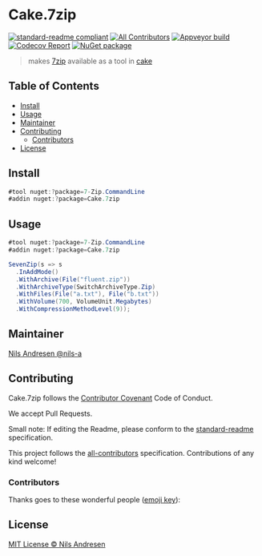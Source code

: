 # Cake.7zip

[![standard-readme compliant][]][standard-readme]
[![All Contributors](https://img.shields.io/badge/all_contributors-0-orange.svg?style=flat-square)](#contributors)
[![Appveyor build][appveyorimage]][appveyor]
[![Codecov Report][codecovimage]][codecov]
[![NuGet package][nugetimage]][nuget]

> makes [7zip](https://7-zip.org/) available as a tool in [cake](https://cakebuild.net/)

## Table of Contents

- [Install](#install)
- [Usage](#usage)
- [Maintainer](#maintainer)
- [Contributing](#contributing)
  - [Contributors](#contributors)
- [License](#license)

## Install

```cs
#tool nuget:?package=7-Zip.CommandLine
#addin nuget:?package=Cake.7zip
```

## Usage

```cs
#tool nuget:?package=7-Zip.CommandLine
#addin nuget:?package=Cake.7zip

SevenZip(s => s
  .InAddMode()
  .WithArchive(File("fluent.zip"))
  .WithArchiveType(SwitchArchiveType.Zip)
  .WithFiles(File("a.txt"), File("b.txt"))
  .WithVolume(700, VolumeUnit.Megabytes)
  .WithCompressionMethodLevel(9));
```

## Maintainer

[Nils Andresen @nils-a][maintainer]

## Contributing

Cake.7zip follows the [Contributor Covenant][contrib-covenant] Code of Conduct.

We accept Pull Requests.

Small note: If editing the Readme, please conform to the [standard-readme][] specification.

This project follows the [all-contributors][] specification. Contributions of any kind welcome!

### Contributors

Thanks goes to these wonderful people ([emoji key][emoji-key]):

<!-- ALL-CONTRIBUTORS-LIST:START - Do not remove or modify this section -->
<!-- prettier-ignore -->
<!-- ALL-CONTRIBUTORS-LIST:END -->

## License

[MIT License © Nils Andresen][license]

[all-contributors]: https://github.com/all-contributors/all-contributors
[appveyor]: https://ci.appveyor.com/project/nilsa/cake-7zip
[appveyorimage]: https://img.shields.io/appveyor/ci/nilsa/cake-7zip.svg?logo=appveyor&style=flat-square
[codecov]: https://codecov.io/gh/nils-a/Cake.7zip
[codecovimage]: https://img.shields.io/codecov/c/github/nils-a/Cake.7zip.svg?logo=codecov&style=flat-square
[contrib-covenant]: https://www.contributor-covenant.org/version/1/4/code-of-conduct
[emoji-key]: https://allcontributors.org/docs/en/emoji-key
[maintainer]: https://github.com/nils-a
[nuget]: https://nuget.org/packages/Cake.7zip
[nugetimage]: https://img.shields.io/nuget/v/Cake.7zip.svg?logo=nuget&style=flat-square
[license]: LICENSE.txt
[standard-readme]: https://github.com/RichardLitt/standard-readme
[standard-readme compliant]: https://img.shields.io/badge/readme%20style-standard-brightgreen.svg?style=flat-square
